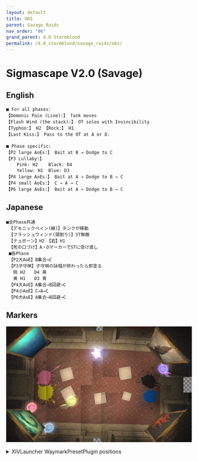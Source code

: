 ```yaml
---
layout: default
title: O6S
parent: Savage Raids
nav_order: "06"
grand_parent: 4.0 Stormblood
permalink: /4.0_stormblood/savage_raids/o6s/
---
```


# Sigmascape V2.0 (Savage)

## English
```
■ For all phases:
【Demonic Pain (Line):】 Tank moves
【Flash Wind (the stack):】 OT solos with Invincibility
【Typhon:】 H2 【Rock:】 H1
【Last Kiss:】 Pass to the OT at A or D.
 
■ Phase specific:
【P2 large AoEs:】 Bait at B → Dodge to C
【P3 Lullaby:】
    Pink: H2    Black: D4
    Yellow: H1  Blue: D3
【P4 large AoEs:】 Bait at A → Dodge to B → C
【P4 small AoEs:】 C → A → C
【P6 large AoEs:】 Bait at A → Dodge to B → C
```

## Japanese
```
■全Phase共通
 【デモニックペイン(線)】タンクが移動
 【フラッシュウィンド(頭割り)】ST無敵
 【テュポーン】H2　【岩】H1
 【死の口づけ】A・DマーカーでSTに受け渡し
 ■各Phase
 【P2大AoE】B集合→C
 【P3子守唄】子守唄の詠唱が終わったら即塗る
 　桃 H2　　D4 黒
 　黄 H1　　D3 青
 【P4大AoE】A集合→B回避→C
 【P4小AoE】C→A→C
 【P6大AoE】A集合→B回避→C
```

## Markers

![](images/markers.jpg)
<details markdown=block>
<summary>XIVLauncher WaymarkPresetPlugin positions</summary>

```json
{"Name":"O6S","MapID":293,"A":{"X":-21.0,"Y":0.008,"Z":7.9,"ID":0,"Active":true},"B":{"X":-8.4,"Y":0.007,"Z":5.5,"ID":1,"Active":true},"C":{"X":-15.2,"Y":0.008,"Z":13.7,"ID":2,"Active":true},"D":{"X":21.0,"Y":0.008,"Z":-7.9,"ID":3,"Active":true},"One":{"X":0.0,"Y":0.0,"Z":0.0,"ID":4,"Active":false},"Two":{"X":0.0,"Y":0.0,"Z":0.0,"ID":5,"Active":false},"Three":{"X":0.0,"Y":0.0,"Z":0.0,"ID":6,"Active":false},"Four":{"X":0.0,"Y":0.0,"Z":0.0,"ID":7,"Active":false}}
```

</details>